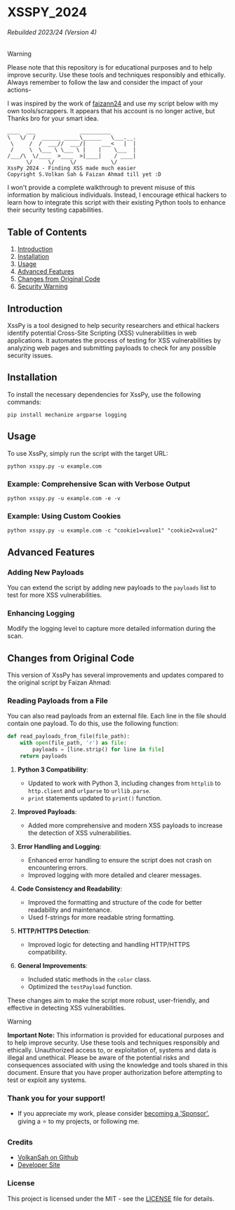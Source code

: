 # XSSPY_2024
###### Rebuilded 2023/24 (Version 4)
> [!WARNING]
>  Please note that this repository is for educational purposes and to help improve security. Use these tools and techniques responsibly and ethically. Always remember to follow the law and consider the impact of your actions-

I was inspired by the work of [faizann24](https://github.com/faizann24/XssPy) and use my script below with my own tools/scrappers. It appears that his account is no longer active, but Thanks bro for your smart idea.

```
____  ___              __________        
\   \/  /  ______ _____\______   \___.__.
 \     /  /  ___//  ___/|     ___<   |  |
 /     \  \___ \ \___ \ |    |    \___  |
/___/\  \/____  >____  >|____|    / ____|
      \/     \/     \/           \/     
XssPy 2024 - Finding XSS made much easier
Copyright S.Volkan Sah & Faizan Ahmad till yet :D
```

I won't provide a complete walkthrough to prevent misuse of this information by malicious individuals. Instead, I encourage ethical hackers to learn how to integrate this script with their existing Python tools to enhance their security testing capabilities.

## Table of Contents
1. [Introduction](#introduction)
2. [Installation](#installation)
3. [Usage](#usage)
4. [Advanced Features](#advanced-features)
5. [Changes from Original Code](#changes-from-original-code)
6. [Security Warning](#security-warning)

## Introduction
XssPy is a tool designed to help security researchers and ethical hackers identify potential Cross-Site Scripting (XSS) vulnerabilities in web applications. It automates the process of testing for XSS vulnerabilities by analyzing web pages and submitting payloads to check for any possible security issues.

## Installation
To install the necessary dependencies for XssPy, use the following commands:

```shell
pip install mechanize argparse logging
```

## Usage
To use XssPy, simply run the script with the target URL:

```shell
python xsspy.py -u example.com
```

### Example: Comprehensive Scan with Verbose Output
```shell
python xsspy.py -u example.com -e -v
```

### Example: Using Custom Cookies
```shell
python xsspy.py -u example.com -c "cookie1=value1" "cookie2=value2"
```

## Advanced Features
### Adding New Payloads
You can extend the script by adding new payloads to the `payloads` list to test for more XSS vulnerabilities.

### Enhancing Logging
Modify the logging level to capture more detailed information during the scan.

## Changes from Original Code
This version of XssPy has several improvements and updates compared to the original script by Faizan Ahmad:

### Reading Payloads from a File
You can also read payloads from an external file. Each line in the file should contain one payload. To do this, use the following function:

```python
def read_payloads_from_file(file_path):
    with open(file_path, 'r') as file:
        payloads = [line.strip() for line in file]
    return payloads
```

1. **Python 3 Compatibility**:
   - Updated to work with Python 3, including changes from `httplib` to `http.client` and `urlparse` to `urllib.parse`.
   - `print` statements updated to `print()` function.

2. **Improved Payloads**:
   - Added more comprehensive and modern XSS payloads to increase the detection of XSS vulnerabilities.

3. **Error Handling and Logging**:
   - Enhanced error handling to ensure the script does not crash on encountering errors.
   - Improved logging with more detailed and clearer messages.

4. **Code Consistency and Readability**:
   - Improved the formatting and structure of the code for better readability and maintenance.
   - Used f-strings for more readable string formatting.

5. **HTTP/HTTPS Detection**:
   - Improved logic for detecting and handling HTTP/HTTPS compatibility.

6. **General Improvements**:
   - Included static methods in the `color` class.
   - Optimized the `testPayload` function.

These changes aim to make the script more robust, user-friendly, and effective in detecting XSS vulnerabilities.

> [!WARNING]
> **Important Note:** This information is provided for educational purposes and to help improve security. Use these tools and techniques responsibly and ethically. Unauthorized access to, or exploitation of, systems and data is illegal and unethical. Please be aware of the potential risks and consequences associated with using the knowledge and tools shared in this document. Ensure that you have proper authorization before attempting to test or exploit any systems.

### Thank you for your support!
- If you appreciate my work, please consider [becoming a 'Sponsor'](https://github.com/sponsors/volkansah), giving a :star: to my projects, or following me. 
### Credits
- [VolkanSah on Github](https://github.com/volkansah)
- [Developer Site](https://volkansah.github.io)

### License
This project is licensed under the MIT - see the [LICENSE](LICENSE) file for details.

